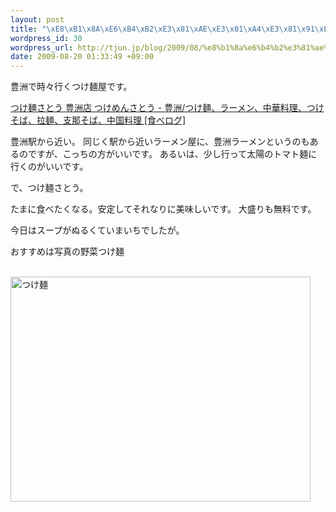 ```yaml
--- 
layout: post
title: "\xE8\xB1\x8A\xE6\xB4\xB2\xE3\x81\xAE\xE3\x81\xA4\xE3\x81\x91\xE9\xBA\xBA\xE3\x81\x95\xE3\x81\xA8\xE3\x81\x86"
wordpress_id: 30
wordpress_url: http://tjun.jp/blog/2009/08/%e8%b1%8a%e6%b4%b2%e3%81%ae%e3%81%a4%e3%81%91%e9%ba%ba%e4%bd%90%e8%97%a4/
date: 2009-08-20 01:33:49 +09:00
---
```

<p>豊洲で時々行くつけ麺屋です。</p>

<a href="http://r.tabelog.com/tokyo/A1313/A131307/13032308/">つけ麺さとう 豊洲店 つけめんさとう - 豊洲/つけ麺、ラーメン、中華料理、つけそば、拉麺、支那そば、中国料理 [食べログ]</a>

<p>豊洲駅から近い。
同じく駅から近いラーメン屋に、豊洲ラーメンというのもあるのですが、こっちの方がいいです。
あるいは、少し行って太陽のトマト麺に行くのがいいです。</p>

で、つけ麺さとう。
<p>たまに食べたくなる。安定してそれなりに美味しいです。
大盛りも無料です。</p>
<p>今日はスープがぬるくていまいちでしたが。</p>
<p>おすすめは写真の野菜つけ麺</p>
<p><br />
<img src="http://tjun.jp/blog/wp-content/uploads/2009/08/IMG_0086.jpg" width="480" height="360" alt="つけ麺" /></p>
